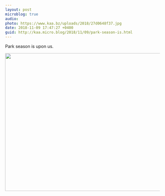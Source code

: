 ```yaml
---
layout: post
microblog: true
audio: 
photo: https://www.kaa.bz/uploads/2018/27d0648f37.jpg
date: 2018-11-09 17:47:27 +0400
guid: http://kaa.micro.blog/2018/11/09/park-season-is.html
---
```

Park season is upon us.

<img src="https://www.kaa.bz/uploads/2018/27d0648f37.jpg" width="600" height="450" />
